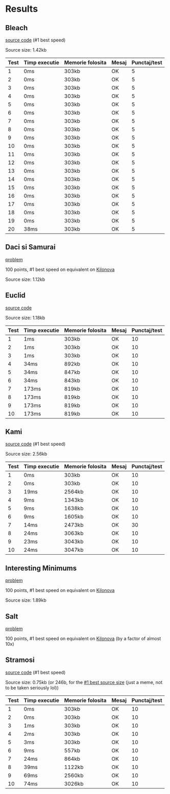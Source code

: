 # Results

## Bleach
[source code](https://www.infoarena.ro/job_detail/3232393) (#1 best speed)

Source size: 1.42kb

| Test | Timp executie | Memorie folosita | Mesaj | Punctaj/test |
| ---- | ------------- | ---------------- | ----- | ------------ |
| 1    | 0ms           | 303kb            | OK    | 5            |
| 2    | 0ms           | 303kb            | OK    | 5            |
| 3    | 0ms           | 303kb            | OK    | 5            |
| 4    | 0ms           | 303kb            | OK    | 5            |
| 5    | 0ms           | 303kb            | OK    | 5            |
| 6    | 0ms           | 303kb            | OK    | 5            |
| 7    | 0ms           | 303kb            | OK    | 5            |
| 8    | 0ms           | 303kb            | OK    | 5            |
| 9    | 0ms           | 303kb            | OK    | 5            |
| 10   | 0ms           | 303kb            | OK    | 5            |
| 11   | 0ms           | 303kb            | OK    | 5            |
| 12   | 0ms           | 303kb            | OK    | 5            |
| 13   | 0ms           | 303kb            | OK    | 5            |
| 14   | 0ms           | 303kb            | OK    | 5            |
| 15   | 0ms           | 303kb            | OK    | 5            |
| 16   | 0ms           | 303kb            | OK    | 5            |
| 17   | 0ms           | 303kb            | OK    | 5            |
| 18   | 0ms           | 303kb            | OK    | 5            |
| 19   | 0ms           | 303kb            | OK    | 5            |
| 20   | 38ms          | 303kb            | OK    | 5            |


## Daci si Samurai
[problem](https://codeforces.com/gym/103999/problem/I)

100 points, #1 best speed on equivalent on [Kilonova](https://kilonova.ro/submissions/384083)

Source size: 1.12kb

## Euclid
[source code](https://www.infoarena.ro/job_detail/3230747)

Source size: 1.18kb

| Test | Timp executie | Memorie folosita | Mesaj | Punctaj/test |
| ---- | ------------- | ---------------- | ----- | ------------ |
| 1    | 1ms           | 303kb            | OK    | 10           |
| 2    | 1ms           | 303kb            | OK    | 10           |
| 3    | 1ms           | 303kb            | OK    | 10           |
| 4    | 34ms          | 892kb            | OK    | 10           |
| 5    | 34ms          | 847kb            | OK    | 10           |
| 6    | 34ms          | 843kb            | OK    | 10           |
| 7    | 173ms         | 819kb            | OK    | 10           |
| 8    | 173ms         | 819kb            | OK    | 10           |
| 9    | 173ms         | 819kb            | OK    | 10           |
| 10   | 173ms         | 819kb            | OK    | 10           |


## Kami
[source code](https://www.infoarena.ro/job_detail/3231981) (#1 best speed)

Source size: 2.56kb

| Test | Timp executie | Memorie folosita | Mesaj | Punctaj/test |
| ---- | ------------- | ---------------- | ----- | ------------ |
| 1    | 0ms           | 303kb            | OK    | 10           |
| 2    | 0ms           | 303kb            | OK    | 10           |
| 3    | 19ms          | 2564kb           | OK    | 10           |
| 4    | 9ms           | 1343kb           | OK    | 10           |
| 5    | 9ms           | 1638kb           | OK    | 10           |
| 6    | 9ms           | 1605kb           | OK    | 10           |
| 7    | 14ms          | 2473kb           | OK    | 30           |
| 8    | 24ms          | 3063kb           | OK    | 10           |
| 9    | 23ms          | 3043kb           | OK    | 10           |
| 10   | 24ms          | 3047kb           | OK    | 10           |


## Interesting Minimums
[problem](https://codeforces.com/gym/103999/problem/M)

100 points, #1 best speed on equivalent on [Kilonova](https://kilonova.ro/submissions/383978)	

Source size: 1.89kb


## Salt
[problem](https://codeforces.com/gym/103999/problem/L)

100 points, #1 best speed on equivalent on [Kilonova](https://kilonova.ro/submissions/384137) (by a factor of almost 10x)


## Stramosi
[source code](https://www.infoarena.ro/job_detail/3231638) (#1 best speed)

Source size: 0.75kb (or 246b, for the [#1 best source size](https://www.infoarena.ro/job_detail/3231609) (just a meme, not to be taken seriously lol))

| Test | Timp executie | Memorie folosita | Mesaj | Punctaj/test |
| ---- | ------------- | ---------------- | ----- | ------------ |
| 1    | 0ms           | 303kb            | OK    | 10           |
| 2    | 0ms           | 303kb            | OK    | 10           |
| 3    | 1ms           | 303kb            | OK    | 10           |
| 4    | 2ms           | 303kb            | OK    | 10           |
| 5    | 3ms           | 303kb            | OK    | 10           |
| 6    | 9ms           | 557kb            | OK    | 10           |
| 7    | 24ms          | 864kb            | OK    | 10           |
| 8    | 39ms          | 1122kb           | OK    | 10           |
| 9    | 69ms          | 2560kb           | OK    | 10           |
| 10   | 74ms          | 3026kb           | OK    | 10           |
